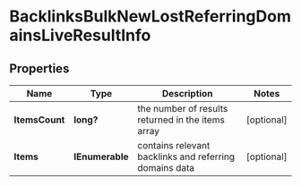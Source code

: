 # BacklinksBulkNewLostReferringDomainsLiveResultInfo


## Properties

| Name | Type | Description | Notes |
|------------ | ------------- | ------------- | -------------|
**ItemsCount** | **long?** | the number of results returned in the items array |[optional]|
**Items** | **IEnumerable<BacklinksBulkNewLostReferringDomainsLiveItem>** | contains relevant backlinks and referring domains data |[optional]|